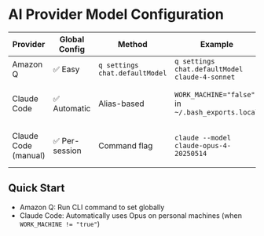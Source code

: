 # AI Provider Model Configuration

| Provider | Global Config | Method | Example | Notes |
|----------|--------------|--------|---------|-------|
| Amazon Q | ✅ Easy | `q settings chat.defaultModel` | `q settings chat.defaultModel claude-4-sonnet` | System-wide setting |
| Claude Code | ✅ Automatic | Alias-based | `WORK_MACHINE="false"` in `~/.bash_exports.local` | Personal machines automatically use Opus |
| Claude Code (manual) | ✅ Per-session | Command flag | `claude --model claude-opus-4-20250514` | Override default for specific session |

## Quick Start
- Amazon Q: Run CLI command to set globally
- Claude Code: Automatically uses Opus on personal machines (when `WORK_MACHINE != "true"`)